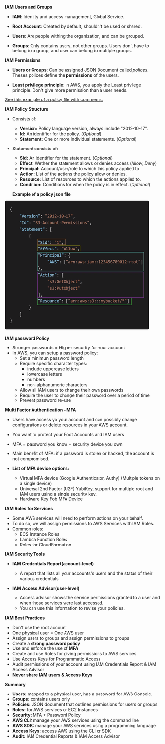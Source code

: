 **IAM Users and Groups**

* **IAM**: Identity and access management, Global Service.

* **Root Account**: Created by default, shouldn't be used or shared.

* **Users**: Are people withing the organization, and can be grouped.

* **Groups**: Only contains users, not other groups. Users don't have to belong to a group, and user can belong to multiple groups.

**IAM Permissions**

* **Users or Groups**: Can be assigned JSON Document called *polices*. Theses polices define the **permissions** of the users. 

* **Least privilege principle**: In AWS, you apply the Least privilege principle. Don't give more permission than a user needs.

[See this example of a policy file with comments.](https://github.com/felipeNeves93/certified-solutions-architect-associate-study/blob/master/iam-aws%20cli/example-policy.json)

**IAM Policy Structure**

* Consists of:
    * **Version:** Policy language version, always include "2012-10-17".
    * **Id:** An identifier for the policy. (*Optional*)
    * **Statement:** One or more individual statements. (*Optional*)

* Statement consists of: 
    * **Sid:** An identifier for the statement. (*Optional*)
    * **Effect:** Wether the statement allows or denies access (*Allow, Deny*)
    * **Principal:** Account/user/role to which this policy applied to
    * **Action:** List of the actions the policy allow or denies.
    * **Resource:** List of resources to which the actions applied to.
    * **Condition:** Conditions for when the policy is in effect. (*Optional*) 

    **Example of a policy json file**

![Policy Example](./images/policy-example.png)


**IAM password Policy**

* Stronger passwords = Higher security for your account
* In AWS, you can setup a password policy:
    * Set a minimun password length
    * Require specific character types:
        * include uppercase letters
        * lowercase letters
        * numbers
        * non-alphanumeric characters
    * Allow all IAM users to change their own passwords
    * Require the user to change their password over a period of time
    * Prevent password re-use

**Multi Factor Authentication - MFA**

* Users have access yo your account and can possibly change configurations or delete resources in your AWS account.
* You want to protect your Root Accounts and IAM users
* MFA = password you know + security device you own
* Main benefit of MFA: if a password is stolen or hacked, the account is not compromised.

* **List of MFA device options:**
    * Virtual MFA device (Google Authenticator, Authy) (Multiple tokens on a single device)
    * Universal 2nd Factor (U2F) YubiKey, support for multiple root and IAM users using a single security key.
    * Hardware Key Fob MFA Device

**IAM Roles for Services**

* Some AWS services will need to perform actions on your behalf.
* To do so, we will assign permissions to AWS Services with IAM Roles.
* Common roles:
    * ECS Instance Roles
    * Lambda Function Roles
    * Roles for CloudFormation

**IAM Security Tools**

* **IAM Credentials Report(account-level)**
    * A report that lists all your accounts's users and the status of their various credentials

* **IAM Access Advisor(user-level)**
    * Access advisor shows the service permissions granted to a user and when those services were last accessed.
    * You can use this information to revise your policies.

**IAM Best Practices**

* Don't use the root account
* One physical user = One AWS user
* Assign users to groups and assign permissions to groups
* Create a **strong password policy**
* Use and enforce the use of **MFA**
* Create and use Roles for giving permissions to AWS services
* Use Access Keys for Programmatic Access
* Audit permissions of your account using IAM Credentials Report & IAM Access Advisor
* **Never share IAM users & Access Keys** 

**Summary**
* **Users:** mapped to a physical user, has a password for AWS Console.
* **Groups:** contains users only
* **Policies:** JSON document that outlines permissions for users or groups
* **Roles:** for AWS services or EC2 Instances
* **Security:** MFA + Password Policy
* **AWS CLI:** manage your AWS services using the command line
* **AWS SDK:** manage your AWS services using a programming language
* **Access Keys:** access AWS using the CLI or SDK
* **Audit:** IAM Credential Reports & IAM Access Advisor